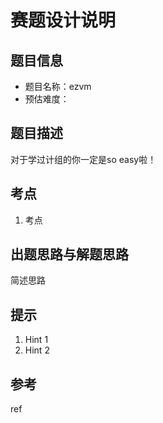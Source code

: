 # 赛题设计说明

## 题目信息

- 题目名称：ezvm
- 预估难度：

## 题目描述

对于学过计组的你一定是so easy啦！

## 考点

1. 考点

## 出题思路与解题思路

简述思路

## 提示

1. Hint 1
2. Hint 2

## 参考

ref

